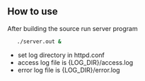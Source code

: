 ## How to use
After building the source run server program

```bash
   ./server.out &
```
* set log directory in httpd.conf
* access log file is {LOG_DIR}/access.log 
* error log file is {LOG_DIR}/error.log

